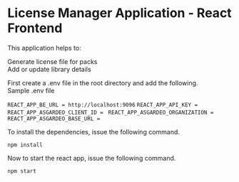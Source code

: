 # License Manager Application - React Frontend

This application helps to:

Generate license file for packs  
Add or update library details  

First create a .env file in the root directory and add the following.  
Sample .env file  

`REACT_APP_BE_URL = http://localhost:9096`
`REACT_APP_API_KEY = `
`REACT_APP_ASGARDEO_CLIENT_ID = `
`REACT_APP_ASGARDEO_ORGANIZATION = `
`REACT_APP_ASGARDEO_BASE_URL =  `

To install the dependencies, issue the following command.  

`npm install`  

Now to start the react app, issue the following command.  

`npm start`  